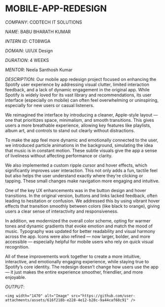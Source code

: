 # MOBILE-APP-REDESIGN

*COMPANY*:  CODTECH IT SOLUTIONS


*NAME*:  BABU BHARATH KUMAR


*INTERN ID*:  CT08WGA


*DOMAIN*:  UI/UX Design


*DURATION*:  4 WEEKS


*MENTOR*:  Neela Santhosh Kumar


*DESCRIPTION*: Our mobile app redesign project focused on enhancing the Spotify user experience by addressing visual clutter, limited interaction feedback, and a lack of dynamic engagement in the original app. While Spotify is widely loved for its vast library and recommendations, its user interface (especially on mobile) can often feel overwhelming or uninspiring, especially for new users or casual listeners.

We reimagined the interface by introducing a cleaner, Apple-style layout — one that prioritizes space, minimalism, and smooth transitions. This gives users a more breathable experience, allowing key features like playlists, album art, and controls to stand out clearly without distractions.

To make the app feel more dynamic and emotionally connected to the user, we introduced particle animations in the background, simulating the idea that music is in constant motion. These subtle visuals give the app a sense of liveliness without affecting performance or clarity.

We also implemented a custom ripple cursor and hover effects, which significantly improves user interaction. This not only adds a fun, tactile feel but also helps the user understand exactly where they're clicking or tapping. These small changes make navigation more engaging and intuitive.

One of the key UX enhancements was in the button design and hover transitions. In the original version, buttons and links lacked feedback, often leading to hesitation or confusion. We addressed this by using vibrant hover effects that transition smoothly between colors (like black to orange), giving users a clear sense of interactivity and responsiveness.

In addition, we modernized the overall color scheme, opting for warmer tones and dynamic gradients that evoke emotion and match the mood of music. Typography was updated for better readability and visual harmony across the app. Icons were also refined — now larger, bolder, and more accessible — especially helpful for mobile users who rely on quick visual recognition.

All of these improvements work together to create a more intuitive, interactive, and emotionally engaging experience, while staying true to Spotify’s core identity. The redesign doesn’t change how users use the app — it just makes the entire experience smoother, friendlier, and more enjoyable.


*OUTPUT*:  

    <img width="1470" alt="Image" src="https://github.com/user-attachments/assets/616f218b-e228-4e12-b28c-9a44caf68c91" />
